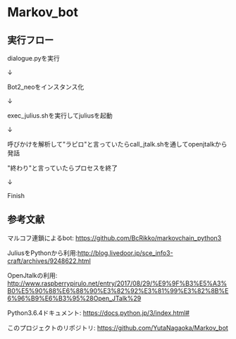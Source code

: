 # Markov_bot

## 実行フロー

dialogue.pyを実行

↓

Bot2_neoをインスタンス化

↓

exec_julius.shを実行してjuliusを起動

↓

呼びかけを解析して"ラピロ"と言っていたらcall_jtalk.shを通してopenjtalkから発話

"終わり"と言っていたらプロセスを終了

↓

Finish

## 参考文献

マルコフ連鎖によるbot: https://github.com/BcRikko/markovchain_python3

JuliusをPythonから利用:http://blog.livedoor.jp/sce_info3-craft/archives/9248622.html

OpenJtalkの利用: http://www.raspberrypirulo.net/entry/2017/08/29/%E9%9F%B3%E5%A3%B0%E5%90%88%E6%88%90%E3%82%92%E3%81%99%E3%82%8B%E6%96%B9%E6%B3%95%28Open_JTalk%29

Python3.6.4ドキュメント: https://docs.python.jp/3/index.html#

このプロジェクトのリポジトリ: https://github.com/YutaNagaoka/Markov_bot
